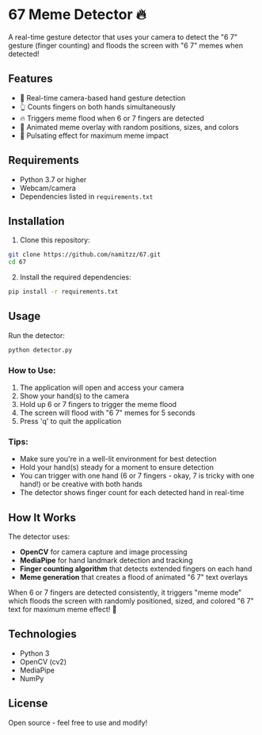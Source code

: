 # 67 Meme Detector 🔥

A real-time gesture detector that uses your camera to detect the "6 7" gesture (finger counting) and floods the screen with "6 7" memes when detected!

## Features

- 🎥 Real-time camera-based hand gesture detection
- 👆 Counts fingers on both hands simultaneously
- 🔥 Triggers meme flood when 6 or 7 fingers are detected
- 💫 Animated meme overlay with random positions, sizes, and colors
- 🎨 Pulsating effect for maximum meme impact

## Requirements

- Python 3.7 or higher
- Webcam/camera
- Dependencies listed in `requirements.txt`

## Installation

1. Clone this repository:
```bash
git clone https://github.com/namitzz/67.git
cd 67
```

2. Install the required dependencies:
```bash
pip install -r requirements.txt
```

## Usage

Run the detector:
```bash
python detector.py
```

### How to Use:

1. The application will open and access your camera
2. Show your hand(s) to the camera
3. Hold up 6 or 7 fingers to trigger the meme flood
4. The screen will flood with "6 7" memes for 5 seconds
5. Press 'q' to quit the application

### Tips:

- Make sure you're in a well-lit environment for best detection
- Hold your hand(s) steady for a moment to ensure detection
- You can trigger with one hand (6 or 7 fingers - okay, 7 is tricky with one hand!) or be creative with both hands
- The detector shows finger count for each detected hand in real-time

## How It Works

The detector uses:
- **OpenCV** for camera capture and image processing
- **MediaPipe** for hand landmark detection and tracking
- **Finger counting algorithm** that detects extended fingers on each hand
- **Meme generation** that creates a flood of animated "6 7" text overlays

When 6 or 7 fingers are detected consistently, it triggers "meme mode" which floods the screen with randomly positioned, sized, and colored "6 7" text for maximum meme effect! 🎉

## Technologies

- Python 3
- OpenCV (cv2)
- MediaPipe
- NumPy

## License

Open source - feel free to use and modify!